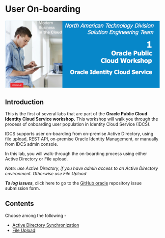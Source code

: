 # User On-boarding

![](images/1/header.png)

## Introduction

This is the first of several labs that are part of the **Oracle Public Cloud Identity Cloud Service workshop.** This workshop will walk you through the process of onboarding user population in Identity Cloud Service (IDCS).

IDCS supports user on-boarding from on-premise Active Directory, using file upload, REST API, on-premise Oracle Identity Management, or manually from IDCS admin console.

In this lab, you will walk-through the on-boarding process using either Active Directory or File upload. 

_Note: use Active Directory, if you have admin access to an Active Directory environment. Otherwise use File Upload_

**_To log issues_**, click here to go to the [GitHub oracle](https://github.com/oracle/learning-library/issues/new) repository issue submission form.

## Contents

Choose among the following - 

- <a href="contents/UO-EDS.md" target="_blank">Active Directory Synchronization</a>
- <a href="contents/UO-File.md" target="_blank">File Upload</a>


